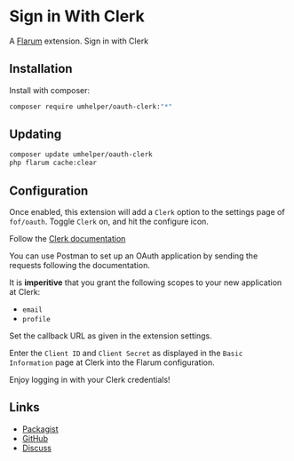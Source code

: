 # Sign in With Clerk


A [Flarum](http://flarum.org) extension. Sign in with Clerk

## Installation

Install with composer:

```sh
composer require umhelper/oauth-clerk:"*"
```

## Updating

```sh
composer update umhelper/oauth-clerk
php flarum cache:clear
```

## Configuration

Once enabled, this extension will add a `Clerk` option to the settings page of `fof/oauth`. Toggle `Clerk` on, and hit the configure icon.

Follow the [Clerk documentation](https://clerk.com/docs)

You can use Postman to set up an OAuth application by sending the requests following the documentation.

It is **imperitive** that you grant the following scopes to your new application at Clerk:
- `email`
- `profile`

Set the callback URL as given in the extension settings.

Enter the `Client ID` and `Client Secret` as displayed in the `Basic Information` page at Clerk into the Flarum configuration.

Enjoy logging in with your Clerk credentials!

## Links

- [Packagist](https://packagist.org/packages/umhelper/oauth-clerk)
- [GitHub](https://github.com/UMHelper/flarum-ext-oauth-clerk/)
- [Discuss](https://discuss.flarum.org/d/33713-sign-in-with-clerk-oauth)
